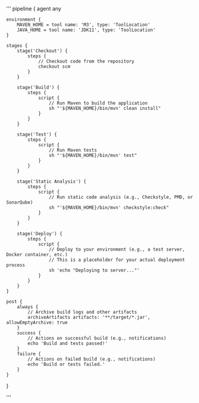 '''
pipeline {
    agent any

    environment {
        MAVEN_HOME = tool name: 'M3', type: 'ToolLocation'
        JAVA_HOME = tool name: 'JDK11', type: 'ToolLocation'
    }

    stages {
        stage('Checkout') {
            steps {
                // Checkout code from the repository
                checkout scm
            }
        }

        stage('Build') {
            steps {
                script {
                    // Run Maven to build the application
                    sh "'${MAVEN_HOME}/bin/mvn' clean install"
                }
            }
        }

        stage('Test') {
            steps {
                script {
                    // Run Maven tests
                    sh "'${MAVEN_HOME}/bin/mvn' test"
                }
            }
        }

        stage('Static Analysis') {
            steps {
                script {
                    // Run static code analysis (e.g., Checkstyle, PMD, or SonarQube)
                    sh "'${MAVEN_HOME}/bin/mvn' checkstyle:check"
                }
            }
        }

        stage('Deploy') {
            steps {
                script {
                    // Deploy to your environment (e.g., a test server, Docker container, etc.)
                    // This is a placeholder for your actual deployment process
                    sh 'echo "Deploying to server..."'
                }
            }
        }
    }

    post {
        always {
            // Archive build logs and other artifacts
            archiveArtifacts artifacts: '**/target/*.jar', allowEmptyArchive: true
        }
        success {
            // Actions on successful build (e.g., notifications)
            echo 'Build and tests passed!'
        }
        failure {
            // Actions on failed build (e.g., notifications)
            echo 'Build or tests failed.'
        }
    }
}

'''
